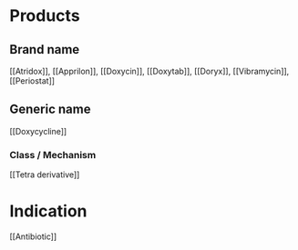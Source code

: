 # Products

## Brand name
[[Atridox]], [[Apprilon]], [[Doxycin]], [[Doxytab]], [[Doryx]], [[Vibramycin]], [[Periostat]]

## Generic name
[[Doxycycline]]

### Class / Mechanism
[[Tetra derivative]]

# Indication
[[Antibiotic]]